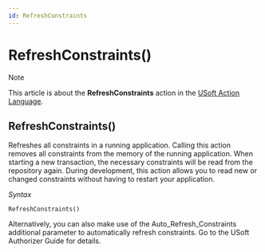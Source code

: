 ```yaml
---
id: RefreshConstraints
---
```


# RefreshConstraints()



> [!NOTE]
> This article is about the **RefreshConstraints** action in the [USoft Action Language](/docs/Task_flow/Action_Language_reference/USoft_Action_Language.md).

## **RefreshConstraints()**

Refreshes all constraints in a running application. Calling this action removes all constraints from the memory of the running application. When starting a new transaction, the necessary constraints will be read from the repository again. During development, this action allows you to read new or changed constraints without having to restart your application.

*Syntax*

```
RefreshConstraints()
```

Alternatively, you can also make use of the Auto_Refresh_Constraints additional parameter to automatically refresh constraints. Go to the USoft Authorizer Guide for details.